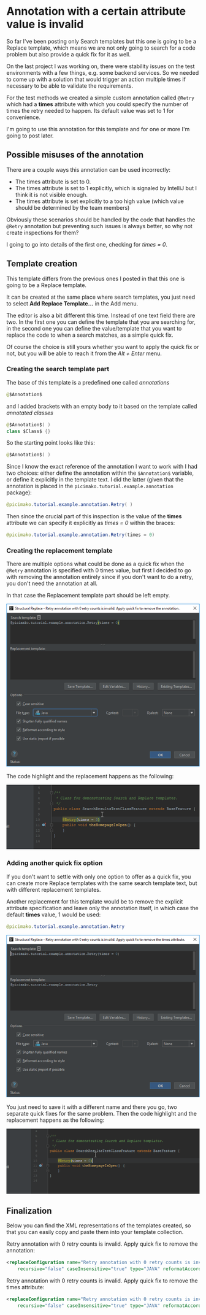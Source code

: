 # Annotation with a certain attribute value is invalid

So far I've been posting only Search templates but this one is going to be a Replace template, which means we are not only going to search for a code problem but also
provide a quick fix for it as well.

On the last project I was working on, there were stability issues on the test environments with a few things, e.g. some backend services. So we needed to come up with a solution that
would trigger an action multiple times if necessary to be able to validate the requirements.

For the test methods we created a simple custom annotation called `@Retry` which had a **times** attribute with which you could specify the number of times the retry needed to happen.
Its default value was set to 1 for convenience.

I'm going to use this annotation for this template and for one or more I'm going to post later.

## Possible misuses of the annotation
There are a couple ways this annotation can be used incorrectly:
- The times attribute is set to 0.
- The times attribute is set to 1 explicitly, which is signaled by IntelliJ but I think it is not visible enough.
- The times attribute is set explicitly to a too high value (which value should be determined by the team members)

Obviously these scenarios should be handled by the code that handles the `@Retry` annotation but preventing such issues is always better, so why not create inspections for them?

I going to go into details of the first one, checking for *times = 0*.

## Template creation
This template differs from the previous ones I posted in that this one is going to be a Replace template.

It can be created at the same place where search templates, you just need to select **Add Replace Template...** in the Add menu.

The editor is also a bit different this time. Instead of one text field there are two. In the first one you can define the template that you are searching for, in the second one
you can define the value/template that you want to replace the code to when a search matches, as a simple quick fix.

Of course the choice is still yours whether you want to apply the quick fix or not, but you will be able to reach it from the *Alt + Enter* menu.

### Creating the search template part
The base of this template is a predefined one called *annotations*
```java
@$Annotation$
```

and I added brackets with an empty body to it based on the template called *annotated classes*

```java
@$Annotation$( )
class $Class$ {}
```

So the starting point looks like this:

```java
@$Annotation$( )
```

Since I know the exact reference of the annotation I want to work with I had two choices: either define the annotation within the `$Annotation$` variable,
or define it explicitly in the template text. I did the latter (given that the annotation is placed in the `picimako.tutorial.example.annotation` package):
```java
@picimako.tutorial.example.annotation.Retry( )
```

Then since the crucial part of this inspection is the value of the **times** attribute we can specify it explicitly as *times = 0* within the braces:
```java
@picimako.tutorial.example.annotation.Retry(times = 0)
```

### Creating the replacement template
There are multiple options what could be done as a quick fix when the `@Retry` annotation is specified with 0 times value, but first I decided to go with removing the annotation entirely
since if you don't want to do a retry, you don't need the annotation at all.

In that case the Replacement template part should be left empty.

![highlight](images/Annotation-with-a-certain-attribute-value-is-invalid_Editor.PNG)

The code highlight and the replacement happens as the following:

![highlight](images/Annotation-with-a-certain-attribute-value-is-invalid_QuickFix.gif)

### Adding another quick fix option
If you don't want to settle with only one option to offer as a quick fix, you can create more Replace templates with the same search template text, but with different replacement templates.

Another replacement for this template would be to remove the explicit attribute specification and leave only the annotation itself, in which case the default **times** value, 1 would be used:
```java
@picimako.tutorial.example.annotation.Retry
```

![highlight](images/Annotation-with-a-certain-attribute-value-is-invalid_EditorOther.PNG)

You just need to save it with a different name and there you go, two separate quick fixes for the same problem. Then the code highlight and the replacement happens as the following:

![highlight](images/Annotation-with-a-certain-attribute-value-is-invalid_QuickFixOther.gif)

## Finalization
Below you can find the XML representations of the templates created, so that you can easily copy and paste them into your template collection.

Retry annotation with 0 retry counts is invalid. Apply quick fix to remove the annotation:
```xml
<replaceConfiguration name="Retry annotation with 0 retry counts is invalid. Apply quick fix to remove the annotation." text="@picimako.tutorial.example.annotation.Retry(times = 0)"
    recursive="false" caseInsensitive="true" type="JAVA" reformatAccordingToStyle="true" shortenFQN="true" useStaticImport="true" replacement="" />
```

Retry annotation with 0 retry counts is invalid. Apply quick fix to remove the times attribute:
```xml
<replaceConfiguration name="Retry annotation with 0 retry counts is invalid. Apply quick fix to remove the times attribute." text="@picimako.tutorial.example.annotation.Retry(times = 0)"
    recursive="false" caseInsensitive="true" type="JAVA" reformatAccordingToStyle="true" shortenFQN="true" useStaticImport="true" replacement="@picimako.tutorial.example.annotation.Retry" />
```